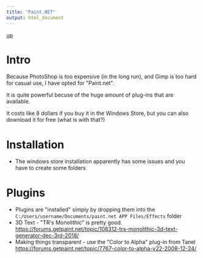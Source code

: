 ```yaml
---
title: "Paint.NET"
output: html_document
---
```

[up](https://mikewise2718.github.io/markdowndocs/)

# Intro
Because PhotoShop is too expensive (in the long run), and Gimp is too hard for casual use, I have opted for "Paint.net".

It is quite powerful becuse of the huge amount of plug-ins that are available.

It costs like 8 dollars if you buy it in the Windows Store, but you can also download it for free (what is with that?)

# Installation
* The windows store installation apparently has some issues and you have to create some folders


# Plugins
* Plugins are "installed" simply by dropping them into the `C:/Users/username/Documents/paint.net APP Files/Effects` folder
* 3D Text - "TR's Monolithic" is pretty good. <https://forums.getpaint.net/topic/108312-trs-monolithic-3d-text-generator-dec-3rd-2018/>
* Making things transparent - use the "Color to Alpha" plug-in from Tanel <https://forums.getpaint.net/topic/7767-color-to-alpha-v22-2008-12-24/>


